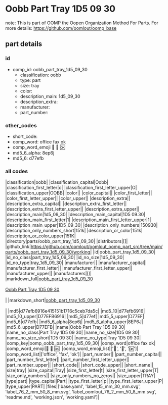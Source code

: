 # Oobb Part Tray 1D5 09 30  

note: This is part of OOMP the Oopen Organization Method For Parts. For more details: https://github.com/oomlout/oomp_base

##  part details





### id
* oomp_id: oobb_part_tray_1d5_09_30
  * classification: oobb
  * type: part
  * size: tray
  * color: 
  * description_main: 1d5_09_30
  * description_extra: 
  * manufacturer: 
  * part_number: 

### other_codes
* short_code: 
* oomp_word: office fax ok
* oomp_word_emoji :office: :fax: :ok:
* md5_6_alpha: 8ep6j
* md5_6: d77efb

### all codes 
|classification|oobb|
|classification_capital|Oobb|
|classification_first_letter|o|
|classification_first_letter_upper|O|
|classification_upper|OOBB|
|color||
|color_capital||
|color_first_letter||
|color_first_letter_upper||
|color_upper||
|description_extra||
|description_extra_capital||
|description_extra_first_letter||
|description_extra_first_letter_upper||
|description_extra_upper||
|description_main|1d5_09_30|
|description_main_capital|1D5 09.30|
|description_main_first_letter|1|
|description_main_first_letter_upper|1|
|description_main_upper|1D5_09_30|
|description_only_numbers|150930|
|description_only_numbers_short|151k|
|description_or_color|151k|
|description_or_color_upper|151K|
|directory|parts/oobb_part_tray_1d5_09_30|
|distributors|[]|
|github_link|https://github.com/oomlout/oomlout_oomp_part_src/tree/main/parts/oobb_part_tray_1d5_09_30/working|
|id|oobb_part_tray_1d5_09_30|
|id_no_class|part_tray_1d5_09_30|
|id_no_size|1d5_09_30|
|id_no_type|tray_1d5_09_30|
|manufacturer||
|manufacturer_capital||
|manufacturer_first_letter||
|manufacturer_first_letter_upper||
|manufacturer_upper||
|manufacturers|[]|
|markdown_full|[oobb_part_tray_1d5_09_30](https://github.com/oomlout/oomlout_oomp_part_src/tree/main/parts/oobb_part_tray_1d5_09_30/working)<br>[](https://github.com/oomlout/oomlout_oomp_part_src/tree/main/parts/oobb_part_tray_1d5_09_30/working)<br>[Oobb Part Tray 1D5 09 30](https://github.com/oomlout/oomlout_oomp_part_src/tree/main/parts/oobb_part_tray_1d5_09_30/working)<br><br>|
|markdown_short|[oobb_part_tray_1d5_09_30](https://github.com/oomlout/oomlout_oomp_part_src/tree/main/parts/oobb_part_tray_1d5_09_30/working)<br><br>|
|md5|d77efb6916e415151b1716c5ceb7da5c|
|md5_10|d77efb6916|
|md5_10_upper|D77EFB6916|
|md5_5|d77ef|
|md5_5_upper|D77EF|
|md5_6|d77efb|
|md5_6_alpha|8ep6j|
|md5_6_alpha_upper|8EP6J|
|md5_6_upper|D77EFB|
|name|Oobb Part Tray 1D5 09 30|
|name_no_class|Part Tray 1D5 09 30|
|name_no_size|1D5 09 30|
|name_no_size_short|1D5 09 30|
|name_no_type|Tray 1D5 09 30|
|oomp_key|oomp_oobb_part_tray_1d5_09_30|
|oomp_word|office fax ok|
|oomp_word_emoji|:office: :fax: :ok:|
|oomp_word_emoji_list|[':office:', ':fax:', ':ok:']|
|oomp_word_list|['office', 'fax', 'ok']|
|part_number||
|part_number_capital||
|part_number_first_letter||
|part_number_first_letter_upper||
|part_number_upper||
|short_code||
|short_code_upper||
|short_name||
|size|tray|
|size_capital|Tray|
|size_first_letter|t|
|size_first_letter_upper|T|
|size_only_numbers||
|size_only_numbers_no_zeros||
|size_upper|TRAY|
|type|part|
|type_capital|Part|
|type_first_letter|p|
|type_first_letter_upper|P|
|type_upper|PART|
|files|['base.yaml', 'label_15_mm_30_mm.svg', 'label_76_2_mm_50_8_mm.svg', 'label_oomlout_76_2_mm_50_8_mm.svg', 'readme.md', 'working.json', 'working.yaml']|
